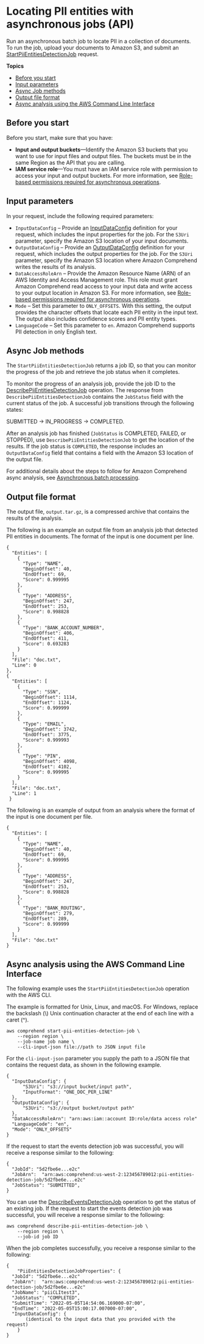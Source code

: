 # Locating PII entities with asynchronous jobs \(API\)<a name="async-pii-api"></a>

Run an asynchronous batch job to locate PII in a collection of documents\. To run the job, upload your documents to Amazon S3, and submit an [StartPiiEntitiesDetectionJob](https://docs.aws.amazon.com/comprehend/latest/APIReference/API_StartPiiEntitiesDetectionJob.html) request\.

**Topics**
+ [Before you start](#detect-pii-before)
+ [Input parameters](#async-pii-api-inputs)
+ [Async Job methods](#async-pii-api-lifecycle)
+ [Output file format](#async-pii-api-outputs)
+ [Async analysis using the AWS Command Line Interface](#async-pii-api-cli)

## Before you start<a name="detect-pii-before"></a>

Before you start, make sure that you have:
+ **Input and output buckets**—Identify the Amazon S3 buckets that you want to use for input files and output files\. The buckets must be in the same Region as the API that you are calling\.
+ **IAM service role**—You must have an IAM service role with permission to access your input and output buckets\. For more information, see [Role\-based permissions required for asynchronous operations](security_iam_id-based-policy-examples.md#auth-role-permissions)\.

## Input parameters<a name="async-pii-api-inputs"></a>

 In your request, include the following required parameters:
+ `InputDataConfig` – Provide an [InputDataConfig](https://docs.aws.amazon.com/comprehend/latest/APIReference/API_InputDataConfig.html) definition for your request, which includes the input properties for the job\. For the `S3Uri` parameter, specify the Amazon S3 location of your input documents\.
+ `OutputDataConfig` – Provide an [OutputDataConfig](https://docs.aws.amazon.com/comprehend/latest/APIReference/API_OutputDataConfig.html) definition for your request, which includes the output properties for the job\. For the `S3Uri` parameter, specify the Amazon S3 location where Amazon Comprehend writes the results of its analysis\.
+ `DataAccessRoleArn` – Provide the Amazon Resource Name \(ARN\) of an AWS Identity and Access Management role\. This role must grant Amazon Comprehend read access to your input data and write access to your output location in Amazon S3\. For more information, see [Role\-based permissions required for asynchronous operations](security_iam_id-based-policy-examples.md#auth-role-permissions)\.
+ `Mode` – Set this parameter to `ONLY_OFFSETS`\. With this setting, the output provides the character offsets that locate each PII entity in the input text\. The output also includes confidence scores and PII entity types\.
+ `LanguageCode` – Set this parameter to `en`\. Amazon Comprehend supports PII detection in only English text\.

## Async Job methods<a name="async-pii-api-lifecycle"></a>

The `StartPiiEntitiesDetectionJob` returns a job ID, so that you can monitor the progress of the job and retrieve the job status when it completes\.

To monitor the progress of an analysis job, provide the job ID to the [DescribePiiEntitiesDetectionJob](https://docs.aws.amazon.com/comprehend/latest/APIReference/API_DescribePiiEntitiesDetectionJob.html) operation\. The response from `DescribePiiEntitiesDetectionJob` contains the `JobStatus` field with the current status of the job\. A successful job transitions through the following states: 

SUBMITTED \-> IN\_PROGRESS \-> COMPLETED\. 

After an analysis job has finished \(`JobStatus` is COMPLETED, FAILED, or STOPPED\), use `DescribePiiEntitiesDetectionJob` to get the location of the results\. If the job status is `COMPLETED`, the response includes an `OutputDataConfig` field that contains a field with the Amazon S3 location of the output file\.

For additional details about the steps to follow for Amazon Comprehend async analysis, see [Asynchronous batch processing](concepts-processing-modes.md#how-async)\.

## Output file format<a name="async-pii-api-outputs"></a>

 The output file, `output.tar.gz`, is a compressed archive that contains the results of the analysis\.

The following is an example an output file from an analysis job that detected PII entities in documents\. The format of the input is one document per line\. 

```
{
  "Entities": [
    {
      "Type": "NAME",
      "BeginOffset": 40,
      "EndOffset": 69,
      "Score": 0.999995
    },
    {
      "Type": "ADDRESS",
      "BeginOffset": 247,
      "EndOffset": 253,
      "Score": 0.998828
    },
    {
      "Type": "BANK_ACCOUNT_NUMBER",
      "BeginOffset": 406,
      "EndOffset": 411,
      "Score": 0.693283
    }
  ],
  "File": "doc.txt",
  "Line": 0
},
{
  "Entities": [
    {
      "Type": "SSN",
      "BeginOffset": 1114,
      "EndOffset": 1124,
      "Score": 0.999999
    },
    {
      "Type": "EMAIL",
      "BeginOffset": 3742,
      "EndOffset": 3775,
      "Score": 0.999993
    },
    {
      "Type": "PIN",
      "BeginOffset": 4098,
      "EndOffset": 4102,
      "Score": 0.999995
    }
  ],
  "File": "doc.txt",
  "Line": 1
 }
```

The following is an example of output from an analysis where the format of the input is one document per file\.

```
{
  "Entities": [
    {
      "Type": "NAME",
      "BeginOffset": 40,
      "EndOffset": 69,
      "Score": 0.999995
    },
    {
      "Type": "ADDRESS",
      "BeginOffset": 247,
      "EndOffset": 253,
      "Score": 0.998828
    },
    {
      "Type": "BANK_ROUTING",
      "BeginOffset": 279,
      "EndOffset": 289,
      "Score": 0.999999
    }
  ],
  "File": "doc.txt"
}
```

## Async analysis using the AWS Command Line Interface<a name="async-pii-api-cli"></a>

The following example uses the `StartPiiEntitiesDetectionJob` operation with the AWS CLI\.

The example is formatted for Unix, Linux, and macOS\. For Windows, replace the backslash \(\\\) Unix continuation character at the end of each line with a caret \(^\)\.

```
aws comprehend start-pii-entities-detection-job \
    --region region \
    --job-name job name \
    --cli-input-json file://path to JSON input file
```

For the `cli-input-json` parameter you supply the path to a JSON file that contains the request data, as shown in the following example\.

```
{
  "InputDataConfig": {
      "S3Uri": "s3://input bucket/input path",
      "InputFormat": "ONE_DOC_PER_LINE"
  },
  "OutputDataConfig": {
      "S3Uri": "s3://output bucket/output path"
  },
  "DataAccessRoleArn": "arn:aws:iam::account ID:role/data access role"
  "LanguageCode": "en",
  "Mode": "ONLY_OFFSETS"     
}
```

If the request to start the events detection job was successful, you will receive a response similar to the following:

```
{
  "JobId": "5d2fbe6e...e2c"
  "JobArn":  "arn:aws:comprehend:us-west-2:123456789012:pii-entities-detection-job/5d2fbe6e...e2c" 
  "JobStatus": "SUBMITTED",   
}
```

You can use the [DescribeEventsDetectionJob](https://docs.aws.amazon.com/comprehend/latest/APIReference/API_DescribeEventsDetectionJob.html) operation to get the status of an existing job\. If the request to start the events detection job was successful, you will receive a response similar to the following:

```
aws comprehend describe-pii-entities-detection-job \
    --region region \
    --job-id job ID
```

When the job completes successfully, you receive a response similar to the following:

```
{
    "PiiEntitiesDetectionJobProperties": {
  "JobId": "5d2fbe6e...e2c"
  "JobArn":  "arn:aws:comprehend:us-west-2:123456789012:pii-entities-detection-job/5d2fbe6e...e2c" 
  "JobName": "piiCLItest3",
  "JobStatus": "COMPLETED",
  "SubmitTime": "2022-05-05T14:54:06.169000-07:00",
  "EndTime": "2022-05-05T15:00:17.007000-07:00",
  "InputDataConfig": {
       (identical to the input data that you provided with the request)
    }
}
```